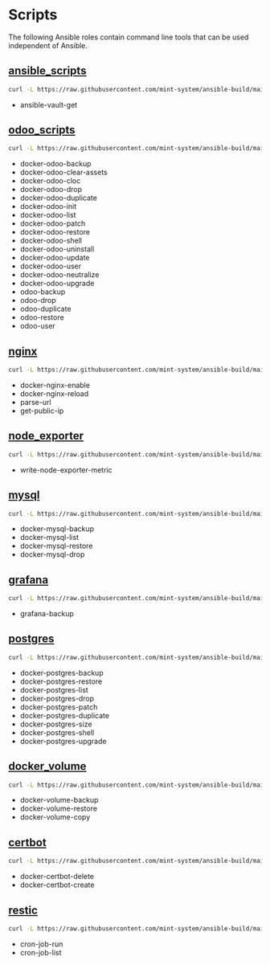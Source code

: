# Scripts

The following Ansible roles contain command line tools that can be used independent of Ansible.

## [ansible_scripts](role/ansible_scripts/README.md)

```bash
curl -L https://raw.githubusercontent.com/mint-system/ansible-build/main/roles/ansible_scripts/files/install | bash
```

- ansible-vault-get
  
## [odoo_scripts](roles/odoo_scripts/README.md)

```bash
curl -L https://raw.githubusercontent.com/mint-system/ansible-build/main/roles/odoo_scripts/files/install | bash
```

- docker-odoo-backup
- docker-odoo-clear-assets
- docker-odoo-cloc
- docker-odoo-drop
- docker-odoo-duplicate
- docker-odoo-init
- docker-odoo-list
- docker-odoo-patch
- docker-odoo-restore
- docker-odoo-shell
- docker-odoo-uninstall
- docker-odoo-update
- docker-odoo-user
- docker-odoo-neutralize
- docker-odoo-upgrade
- odoo-backup
- odoo-drop
- odoo-duplicate
- odoo-restore
- odoo-user

## [nginx](roles/nginx/README.md)

```bash
curl -L https://raw.githubusercontent.com/mint-system/ansible-build/main/roles/nginx/files/install | bash
```

- docker-nginx-enable
- docker-nginx-reload
- parse-url
- get-public-ip

## [node_exporter](roles/node_exporter/README.md)

```bash
curl -L https://raw.githubusercontent.com/mint-system/ansible-build/main/roles/node_exporter/files/install | bash
```

- write-node-exporter-metric

## [mysql](roles/mysql/README.md)

```bash
curl -L https://raw.githubusercontent.com/mint-system/ansible-build/main/roles/mysql/files/install | bash
```

- docker-mysql-backup
- docker-mysql-list
- docker-mysql-restore
- docker-mysql-drop

## [grafana](roles/grafana/README.md)

```bash
curl -L https://raw.githubusercontent.com/mint-system/ansible-build/main/roles/grafana/files/install | bash
```

- grafana-backup

## [postgres](roles/postgres/README.md)

```bash
curl -L https://raw.githubusercontent.com/mint-system/ansible-build/main/roles/postgres/files/install | bash
```

- docker-postgres-backup
- docker-postgres-restore
- docker-postgres-list
- docker-postgres-drop
- docker-postgres-patch
- docker-postgres-duplicate
- docker-postgres-size
- docker-postgres-shell
- docker-postgres-upgrade

## [docker_volume](roles/docker_volume/README.md)

```bash
curl -L https://raw.githubusercontent.com/mint-system/ansible-build/main/roles/docker_volume/files/install | bash
```

- docker-volume-backup
- docker-volume-restore
- docker-volume-copy

## [certbot](roles/certbot/README.md)

```bash
curl -L https://raw.githubusercontent.com/mint-system/ansible-build/main/roles/certbot/files/install | bash
```

- docker-certbot-delete
- docker-certbot-create

## [restic](roles/restic/README.md)

```bash
curl -L https://raw.githubusercontent.com/mint-system/ansible-build/main/roles/restic/files/install | bash
```

- cron-job-run
- cron-job-list